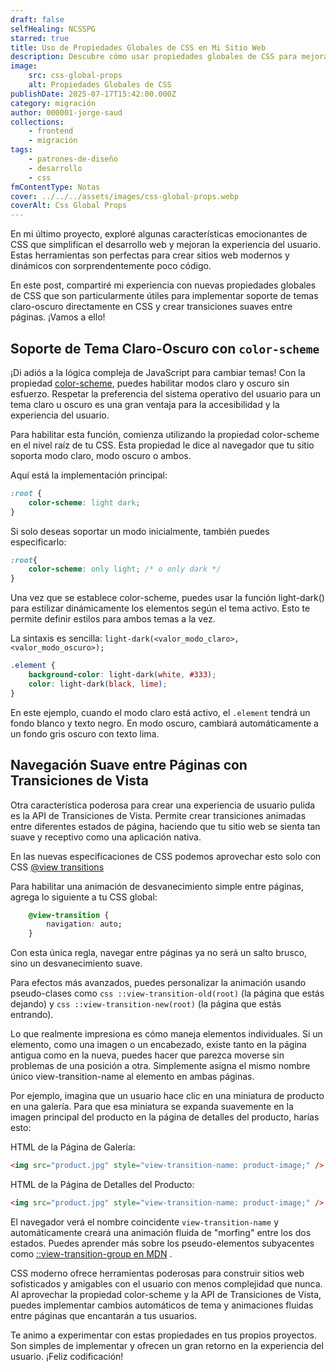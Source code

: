 ```yaml
---
draft: false
selfHealing: NCSSPG
starred: true
title: Uso de Propiedades Globales de CSS en Mi Sitio Web
description: Descubre cómo usar propiedades globales de CSS para mejorar tu sitio web con soporte de temas y transiciones suaves entre páginas.
image:
    src: css-global-props
    alt: Propiedades Globales de CSS
publishDate: 2025-07-17T15:42:00.000Z
category: migración
author: 000001-jorge-saud
collections:
    - frontend
    - migración
tags:
    - patrones-de-diseño
    - desarrollo
    - css
fmContentType: Notas
cover: ../../../assets/images/css-global-props.webp
coverAlt: Css Global Props
---
```


En mi último proyecto, exploré algunas características emocionantes de CSS que simplifican el desarrollo web y mejoran la experiencia del usuario. Estas herramientas son perfectas para crear sitios web modernos y dinámicos con sorprendentemente poco código.

En este post, compartiré mi experiencia con nuevas propiedades globales de CSS que son particularmente útiles para implementar soporte de temas claro-oscuro directamente en CSS y crear transiciones suaves entre páginas. ¡Vamos a ello!


## Soporte de Tema Claro-Oscuro con ```color-scheme```

¡Di adiós a la lógica compleja de JavaScript para cambiar temas! Con la propiedad [color-scheme](https://developer.mozilla.org/en-US/docs/Web/CSS/color-scheme), puedes habilitar modos claro y oscuro sin esfuerzo. Respetar la preferencia del sistema operativo del usuario para un tema claro u oscuro es una gran ventaja para la accesibilidad y la experiencia del usuario.

Para habilitar esta función, comienza utilizando la propiedad color-scheme en el nivel raíz de tu CSS. Esta propiedad le dice al navegador que tu sitio soporta modo claro, modo oscuro o ambos.

Aquí está la implementación principal:

```css
:root {
    color-scheme: light dark;
}
``` 
Si solo deseas soportar un modo inicialmente, también puedes especificarlo:

```css
:root{
    color-scheme: only light; /* o only dark */
}
``` 


Una vez que se establece color-scheme, puedes usar la función light-dark() para estilizar dinámicamente los elementos según el tema activo. Esto te permite definir estilos para ambos temas a la vez.

La sintaxis es sencilla: ```light-dark(<valor_modo_claro>, <valor_modo_oscuro>);```

```css
.element {
    background-color: light-dark(white, #333);
    color: light-dark(black, lime);
}
```

En este ejemplo, cuando el modo claro está activo, el ```.element``` tendrá un fondo blanco y texto negro. En modo oscuro, cambiará automáticamente a un fondo gris oscuro con texto lima.



## Navegación Suave entre Páginas con Transiciones de Vista

Otra característica poderosa para crear una experiencia de usuario pulida es la API de Transiciones de Vista. Permite crear transiciones animadas entre diferentes estados de página, haciendo que tu sitio web se sienta tan suave y receptivo como una aplicación nativa.

En las nuevas especificaciones de CSS podemos aprovechar esto solo con CSS [@view transitions](https://developer.mozilla.org/en-US/docs/Web/CSS/@view-transition)

Para habilitar una animación de desvanecimiento simple entre páginas, agrega lo siguiente a tu CSS global:

```css
    @view-transition {
        navigation: auto;
    }
```

Con esta única regla, navegar entre páginas ya no será un salto brusco, sino un desvanecimiento suave.

Para efectos más avanzados, puedes personalizar la animación usando pseudo-clases como ```css ::view-transition-old(root)``` (la página que estás dejando) y ```css ::view-transition-new(root)``` (la página que estás entrando).

Lo que realmente impresiona es cómo maneja elementos individuales. Si un elemento, como una imagen o un encabezado, existe tanto en la página antigua como en la nueva, puedes hacer que parezca moverse sin problemas de una posición a otra. Simplemente asigna el mismo nombre único view-transition-name al elemento en ambas páginas.

Por ejemplo, imagina que un usuario hace clic en una miniatura de producto en una galería. Para que esa miniatura se expanda suavemente en la imagen principal del producto en la página de detalles del producto, harías esto:

HTML de la Página de Galería:

```html
<img src="product.jpg" style="view-transition-name: product-image;" />
```

HTML de la Página de Detalles del Producto:

```html
<img src="product.jpg" style="view-transition-name: product-image;" />
```
El navegador verá el nombre coincidente ```view-transition-name``` y automáticamente creará una animación fluida de "morfing" entre los dos estados. Puedes aprender más sobre los pseudo-elementos subyacentes como [::view-transition-group en MDN](https://developer.mozilla.org/en-US/docs/Web/CSS/::view-transition-group) .


CSS moderno ofrece herramientas poderosas para construir sitios web sofisticados y amigables con el usuario con menos complejidad que nunca. Al aprovechar la propiedad color-scheme y la API de Transiciones de Vista, puedes implementar cambios automáticos de tema y animaciones fluidas entre páginas que encantarán a tus usuarios.

Te animo a experimentar con estas propiedades en tus propios proyectos. Son simples de implementar y ofrecen un gran retorno en la experiencia del usuario. ¡Feliz codificación!